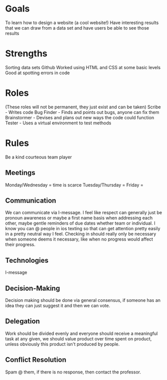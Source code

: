 # Goals
To learn how to design a website (a cool website!)
Have interesting results that we can draw from a data set and have users be able to see those results

# Strengths
Sorting data sets
Github
Worked using HTML and CSS at some basic levels
Good at spotting errors in code

# Roles
(These roles will not be permanent, they just exist and can be taken)
Scribe - Writes code
Bug Finder - Finds and points out bugs, anyone can fix them
Brainstormer - Devises and plans out new ways the code could function
Tester - Uses a virtual environment to test methods

# Rules
Be a kind courteous team player

## Meetings
Monday/Wednesday = time is scarce
Tuesday/Thursday = 
Friday = 

## Communication
We can communicate via I-message. I feel like respect 
can generally just be pronoun awareness or maybe a first name basis when 
addressing each other, maybe gentle reminders of due dates whether team or individual.
I know you can @ people in ios texting so that can get attention pretty easily in a
pretty neutral way I feel. Checking in should really only be necessary when someone
 deems it necessary, like when no progress would affect their progress.

## Technologies
I-message

## Decision-Making
Decision making should be done via general consensus, if someone has 
an idea they can just suggest it and then we can vote.

## Delegation
Work should be divided evenly and everyone should receive a meaningful task at any given, 
 we should value product over time spent on product, unless obviously this product isn't
 produced by people.


## Conflict Resolution
Spam @ them, if there is no response, then contact the professor.
